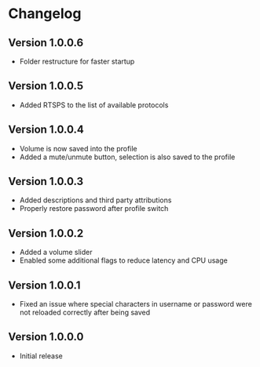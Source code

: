 ﻿# Changelog

## Version 1.0.0.6
- Folder restructure for faster startup

## Version 1.0.0.5
- Added RTSPS to the list of available protocols

## Version 1.0.0.4
- Volume is now saved into the profile
- Added a mute/unmute button, selection is also saved to the profile

## Version 1.0.0.3
- Added descriptions and third party attributions
- Properly restore password after profile switch

## Version 1.0.0.2
- Added a volume slider
- Enabled some additional flags to reduce latency and CPU usage

## Version 1.0.0.1
- Fixed an issue where special characters in username or password were not reloaded correctly after being saved

## Version 1.0.0.0
- Initial release
